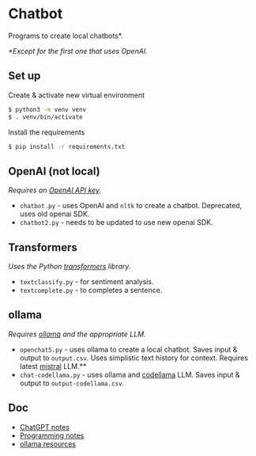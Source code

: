 # Chatbot

Programs to create local chatbots\*.

*\*Except for the first one that uses OpenAI.*

## Set up
Create & activate new virtual environment

   ```bash
   $ python3 -m venv venv
   $ . venv/bin/activate
   ```

Install the requirements

   ```bash
   $ pip install -r requirements.txt
   ```

## OpenAI (not local)
*Requires an [OpenAI API key](https://platform.openai.com/api-keys).*
* `chatbot.py` - uses OpenAI and `nltk` to create a chatbot. Deprecated, uses old openai SDK.
* `chatbot2.py` - needs to be updated to use new openai SDK.

## Transformers
*Uses the Python [transformers](https://pypi.org/project/transformers/) library.*
* `textclassify.py` - for sentiment analysis.
* `textcomplete.py` - to completes a sentence.

## ollama
*Requires [ollama](https://ollama.ai/) and the appropriate LLM.*
* `openchat5.py` - uses ollama to create a local chatbot. Saves input & output to `output.csv`. Uses simplistic text history for context. Requires latest [mistral](https://ollama.ai/library/mistral) LLM.**
* `chat-codellama.py` - uses ollama and [codellama](https://ollama.ai/library/codellama) LLM. Saves input & output to `output-codellama.csv`.

## Doc
* [ChatGPT notes](doc/ChatGPTnotes.md)
* [Programming notes](doc/Programmingnotes.md)
* [ollama resources](doc/ollama_res.md)
